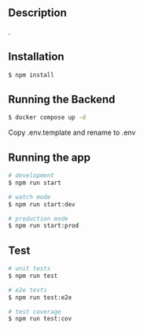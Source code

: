 ## Description

.

## Installation

```bash
$ npm install
```
## Running the Backend

```bash
$ docker compose up -d
```

Copy .env.template and rename to .env


## Running the app

```bash
# development
$ npm run start

# watch mode
$ npm run start:dev

# production mode
$ npm run start:prod
```

## Test

```bash
# unit tests
$ npm run test

# e2e tests
$ npm run test:e2e

# test coverage
$ npm run test:cov
```

